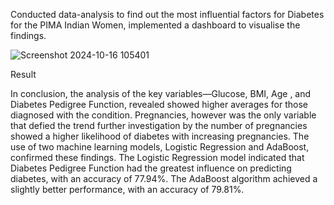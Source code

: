 Conducted data-analysis to find out the most influential factors for Diabetes for the PIMA Indian Women, implemented a dashboard to visualise the findings.

![Screenshot 2024-10-16 105401](https://github.com/user-attachments/assets/8e4e4e7b-79ec-46f1-ac63-76adfeee3386)

Result

In conclusion, the analysis of the key variables—Glucose, BMI, Age , and Diabetes Pedigree Function, revealed showed higher averages for those diagnosed with the condition. Pregnancies, however was the only variable that defied the trend further investigation by the number of pregnancies showed a higher likelihood of diabetes with increasing pregnancies.
The use of two machine learning models, Logistic Regression and AdaBoost, confirmed these findings. The Logistic Regression model indicated that Diabetes Pedigree Function had the greatest influence on predicting diabetes, with an accuracy of 77.94%. The AdaBoost algorithm achieved a slightly better performance, with an accuracy of 79.81%. 


